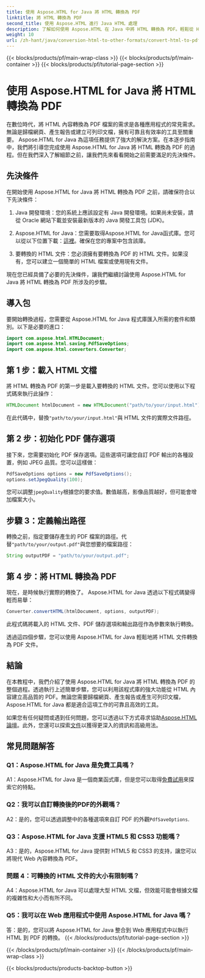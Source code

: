 ```yaml
---
title: 使用 Aspose.HTML for Java 將 HTML 轉換為 PDF
linktitle: 將 HTML 轉換為 PDF
second_title: 使用 Aspose.HTML 進行 Java HTML 處理
description: 了解如何使用 Aspose.HTML 在 Java 中將 HTML 轉換為 PDF。輕鬆從 HTML 內容創建高品質的 PDF。
weight: 10
url: /zh-hant/java/conversion-html-to-other-formats/convert-html-to-pdf/
---
```


{{< blocks/products/pf/main-wrap-class >}}
{{< blocks/products/pf/main-container >}}
{{< blocks/products/pf/tutorial-page-section >}}

# 使用 Aspose.HTML for Java 將 HTML 轉換為 PDF

在數位時代，將 HTML 內容轉換為 PDF 檔案的需求是各種應用程式的常見需求。無論是歸檔網頁、產生報告或建立可列印文檔，擁有可靠且有效率的工具至關重要。 Aspose.HTML for Java 為這項任務提供了強大的解決方案。在本逐步指南中，我們將引導您完成使用 Aspose.HTML for Java 將 HTML 轉換為 PDF 的過程。但在我們深入了解細節之前，讓我們先來看看開始之前需要滿足的先決條件。

## 先決條件

在開始使用 Aspose.HTML for Java 將 HTML 轉換為 PDF 之前，請確保符合以下先決條件：

1. Java 開發環境：您的系統上應該設定有 Java 開發環境。如果尚未安裝，請從 Oracle 網站下載並安裝最新版本的 Java 開發工具包 (JDK)。

2.  Aspose.HTML for Java：您需要取得Aspose.HTML for Java函式庫。您可以從以下位置下載：[這裡](https://releases.aspose.com/html/java/)。確保在您的專案中包含該庫。

3. 要轉換的 HTML 文件：您必須擁有要轉換為 PDF 的 HTML 文件。如果沒有，您可以建立一個簡單的 HTML 檔案或使用現有文件。

現在您已經具備了必要的先決條件，讓我們繼續討論使用 Aspose.HTML for Java 將 HTML 轉換為 PDF 所涉及的步驟。

## 導入包

要開始轉換過程，您需要從 Aspose.HTML for Java 程式庫匯入所需的套件和類別。以下是必要的進口：

```java
import com.aspose.html.HTMLDocument;
import com.aspose.html.saving.PdfSaveOptions;
import com.aspose.html.converters.Converter;
```

## 第 1 步：載入 HTML 文檔

將 HTML 轉換為 PDF 的第一步是載入要轉換的 HTML 文件。您可以使用以下程式碼來執行此操作：

```java
HTMLDocument htmlDocument = new HTMLDocument("path/to/your/input.html");
```

在此代碼中，替換`"path/to/your/input.html"`與 HTML 文件的實際文件路徑。

## 第 2 步：初始化 PDF 儲存選項

接下來，您需要初始化 PDF 保存選項。這些選項可讓您自訂 PDF 輸出的各種設置，例如 JPEG 品質。您可以這樣做：

```java
PdfSaveOptions options = new PdfSaveOptions();
options.setJpegQuality(100);
```

您可以調整`jpegQuality`根據您的要求值。數值越高，影像品質越好，但可能會增加檔案大小。

## 步驟 3：定義輸出路徑

轉換之前，指定要儲存產生的 PDF 檔案的路徑。代替`"path/to/your/output.pdf"`與您想要的檔案路徑：

```java
String outputPDF = "path/to/your/output.pdf";
```

## 第 4 步：將 HTML 轉換為 PDF

現在，是時候執行實際的轉換了。 Aspose.HTML for Java 透過以下程式碼變得輕而易舉：

```java
Converter.convertHTML(htmlDocument, options, outputPDF);
```

此程式碼將載入的 HTML 文件、PDF 儲存選項和輸出路徑作為參數來執行轉換。

透過這四個步驟，您可以使用 Aspose.HTML for Java 輕鬆地將 HTML 文件轉換為 PDF 文件。

## 結論

在本教程中，我們介紹了使用 Aspose.HTML for Java 將 HTML 轉換為 PDF 的整個過程。透過執行上述簡單步驟，您可以利用該程式庫的強大功能從 HTML 內容建立高品質的 PDF。無論您需要歸檔網頁、產生報告或產生可列印文檔，Aspose.HTML for Java 都是適合這項工作的可靠且高效的工具。

如果您有任何疑問或遇到任何問題，您可以透過以下方式尋求協助[Aspose.HTML 論壇](https://forum.aspose.com/)。此外，您還可以探索[文件](https://reference.aspose.com/html/java/)以獲得更深入的資訊和高級用法。

## 常見問題解答

### Q1：Aspose.HTML for Java 是免費工具嗎？
   
 A1：Aspose.HTML for Java 是一個商業函式庫，但是您可以取得[免費試用](https://releases.aspose.com/)來探索它的特點。

### Q2：我可以自訂轉換後的PDF的外觀嗎？

 A2：是的，您可以透過調整中的各種選項來自訂 PDF 的外觀`PdfSaveOptions`.

### Q3：Aspose.HTML for Java 支援 HTML5 和 CSS3 功能嗎？

A3：是的，Aspose.HTML for Java 提供對 HTML5 和 CSS3 的支持，讓您可以將現代 Web 內容轉換為 PDF。

### 問題 4：可轉換的 HTML 文件的大小有限制嗎？

A4：Aspose.HTML for Java 可以處理大型 HTML 文檔，但效能可能會根據文檔的複雜性和大小而有所不同。

### Q5：我可以在 Web 應用程式中使用 Aspose.HTML for Java 嗎？

答：是的，您可以將 Aspose.HTML for Java 整合到 Web 應用程式中以執行 HTML 到 PDF 的轉換。
{{< /blocks/products/pf/tutorial-page-section >}}

{{< /blocks/products/pf/main-container >}}
{{< /blocks/products/pf/main-wrap-class >}}

{{< blocks/products/products-backtop-button >}}
